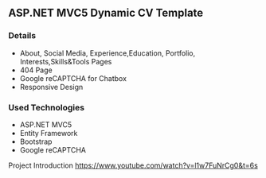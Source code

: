 ## ASP.NET MVC5 Dynamic CV Template
### Details
* About, Social Media, Experience,Education, Portfolio, Interests,Skills&Tools Pages
* 404 Page
* Google reCAPTCHA for Chatbox
* Responsive Design

### Used Technologies
* ASP.NET MVC5
* Entity Framework
* Bootstrap
* Google reCAPTCHA

Project Introduction
https://www.youtube.com/watch?v=l1w7FuNrCg0&t=6s
